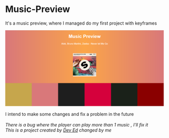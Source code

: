 # Music-Preview
It's a music preview, where I managed do my first project with keyframes 

<img src="https://github.com/CauaS1/Music-Preview/blob/master/music.png" />

I intend to make some changes and fix a problem in the future <br> <br>
<i>There is a bug where the player can play more than 1 music , I'll fix it </i> <br>
<i>This is a project created by <a href="https://www.youtube.com/watch?v=2VJlzeEVL8A&list=PLcqrgNHuFzpnIZ-TwiwqNy6zFVDHGuY_G&index=4&t=0s" target="_blank">Dev Ed</a> changed by me</i>
